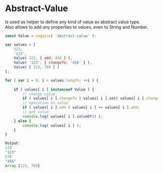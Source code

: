 # Abstract-Value

Is used as helper to define any kind of value as abstract value type.  
Also allows to add any properties to values, even to String and Number.


```js
const Value = require( 'abstract-value' );

var values = [
    123,
    '123',
    Value( 123, { add: 456 } ),
    Value( '123', { changeTo: '456' } ),
    Value( [ 123, 789 ] )
];

for ( var i = 0; i < values.length; ++i ) {
    
    if ( values[ i ] instanceof Value ) {
        // change value
        if ( values[ i ].changeTo ) values[ i ].set( values[ i ].changeTo );
        // operation on value
        if ( values[ i ].add ) values[ i ] += values[ i ].add;
        // get value
        console.log( values[ i ].valueOf() );
    } else {
        console.log( values[ i ] );
    }
}

Output:
123
"123"
579
"456"
Array [123, 789]
```
